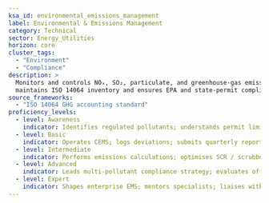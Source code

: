 ```yaml
---
ksa_id: environmental_emissions_management
label: Environmental & Emissions Management
category: Technical
sector: Energy_Utilities
horizon: core
cluster_tags:
  - "Environment"
  - "Compliance"
description: >
  Monitors and controls NOₓ, SO₂, particulate, and greenhouse-gas emissions;
  maintains ISO 14064 inventory and ensures EPA and state-permit compliance.
source_frameworks:
  - "ISO 14064 GHG accounting standard"
proficiency_levels:
  - level: Awareness
    indicator: Identifies regulated pollutants; understands permit limits.
  - level: Basic
    indicator: Operates CEMS; logs deviations; submits quarterly reports.
  - level: Intermediate
    indicator: Performs emissions calculations; optimises SCR / scrubber operation.
  - level: Advanced
    indicator: Leads multi-pollutant compliance strategy; evaluates offsets & CCS.
  - level: Expert
    indicator: Shapes enterprise EMS; mentors specialists; liaises with regulators & ESG investors.
---
```

